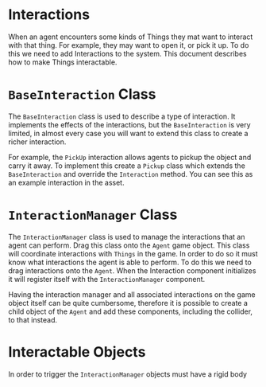 ﻿# Interactions

When an agent encounters some kinds of Things they mat want to interact with that thing. For example, they may want to open it, or pick it up. To do this we need to add Interactions to the system. This document describes how to make Things interactable.

# `BaseInteraction` Class

The `BaseInteraction` class is used to describe a type of interaction. It implements the effects of the interactions, but the `BaseInteraction` is very limited, in almost every case you will want to extend this class to create a richer interaction. 

For example, the `PickUp` interaction allows agents to pickup the object and carry it away. To implement this create a `Pickup` class which extends the `BaseInteraction` and override the `Interaction` method. You can see this as an example interaction in the asset.

# `InteractionManager` Class

The `InteractionManager` class is used to manage the interactions that an agent can perform. Drag this class onto the `Agent` game object. This class will coordinate interactions with `Things` in the game. In order to do so it must know what interactions the agent is able to perform. To do this we need to drag interactions onto the `Agent`. When the Interaction component initializes it will register itself with the `InteractionManager` component.

Having the interaction manager and all associated interactions on the game object itself can be quite cumbersome, therefore it is possible to create a child object of the `Agent` and add these components, including the collider, to that instead.

# Interactable Objects

In order to trigger the `InteractionManager` objects must have a rigid body
